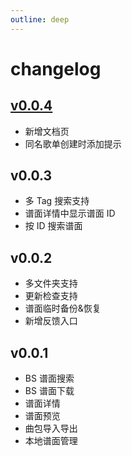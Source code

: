 ```yaml
---
outline: deep
---
```

# changelog
## [v0.0.4](./v0.0.4)
- 新增文档页
- 同名歌单创建时添加提示
## v0.0.3
- 多 Tag 搜索支持
- 谱面详情中显示谱面 ID
- 按 ID 搜索谱面
## v0.0.2
- 多文件夹支持
- 更新检查支持
- 谱面临时备份&恢复
- 新增反馈入口
## v0.0.1
- BS 谱面搜索
- BS 谱面下载
- 谱面详情
- 谱面预览
- 曲包导入导出
- 本地谱面管理